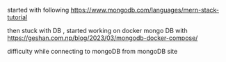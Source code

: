 started with following https://www.mongodb.com/languages/mern-stack-tutorial

then stuck with DB , started working on docker mongo DB with https://geshan.com.np/blog/2023/03/mongodb-docker-compose/

difficulty while connecting to mongoDB from mongoDB site

